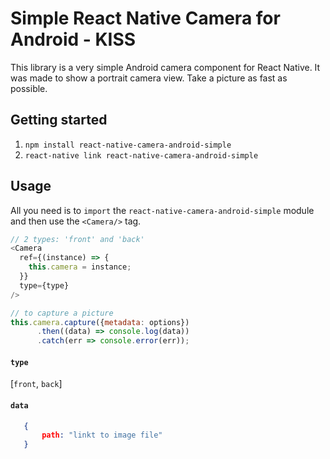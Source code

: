 
# Simple React Native Camera for Android - KISS

This library is a very simple Android camera component for React Native.
It was made to show a portrait camera view. Take a picture as fast as possible.

## Getting started

1. `npm install react-native-camera-android-simple`
2. `react-native link react-native-camera-android-simple`

## Usage

All you need is to `import` the `react-native-camera-android-simple` module and then use the
`<Camera/>` tag.

```javascript
// 2 types: 'front' and 'back'
<Camera
  ref={(instance) => {
    this.camera = instance;
  }}
  type={type}
/>

// to capture a picture
this.camera.capture({metadata: options})
      .then((data) => console.log(data))
      .catch(err => console.error(err));
````

#### `type`
[`front`, `back`]

#### `data`
 ```json
    {
        path: "linkt to image file"
    }
```
